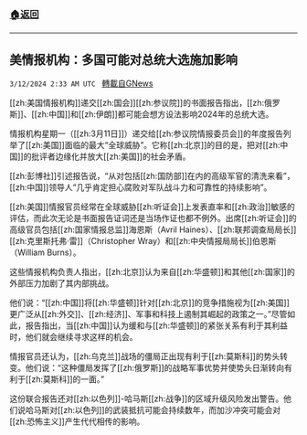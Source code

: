 ###  [:house:返回](README.md)
---


## 美情报机构：多国可能对总统大选施加影响
`3/12/2024 2:33 AM UTC ` [轉載自GNews](https://gnews.org/articles/2385936)

[[zh:美国情报机构]]递交[[zh:国会]][[zh:参议院]]的书面报告指出，[[zh:俄罗斯]]、[[zh:中国]]和[[zh:伊朗]]都可能会想方设法影响2024年的总统大选。

情报机构星期一（[[zh:3月11日]]）递交给[[zh:参议院情报委员会]]的年度报告列举了[[zh:美国]]面临的最大“全球威胁”。它称[[zh:北京]]的目的是，把对[[zh:中国]]的批评者边缘化并放大[[zh:美国]]的社会矛盾。

[[zh:彭博社]]引述报告说，“从对包括[[zh:国防部]]在内的高级军官的清洗来看”，[[zh:中国]]领导人“几乎肯定担心腐败对军队战斗力和可靠性的持续影响”。

[[zh:美国]]情报官员经常在全球威胁[[zh:听证会]]上发表直率和[[zh:政治]]敏感的评估，而此次无论是书面报告证词还是当场作证也都不例外。出席[[zh:听证会]]的高级官员包括[[zh:国家情报总监]]海恩斯（Avril Haines）、[[zh:联邦调查局局长]][[zh:克里斯托弗·雷]]（Christopher Wray）和[[zh:中央情报局局长]]伯恩斯（William Burns）。

这些情报机构负责人指出，[[zh:北京]]认为来自[[zh:华盛顿]]和其他[[zh:国家]]的外部压力加剧了其内部挑战。

他们说：“[[zh:中国]]将[[zh:华盛顿]]针对[[zh:北京]]的竞争措施视为[[zh:美国]]更广泛从[[zh:外交]]、[[zh:经济]]、军事和科技上遏制其崛起的政策之一。”尽管如此，报告指出，当[[zh:中国]]认为缓和与[[zh:华盛顿]]的紧张关系有利于其利益时，他们就会继续寻求这样的机会。

情报官员还认为，[[zh:乌克兰]]战场的僵局正出现有利于[[zh:莫斯科]]的势头转变。他们说：“这种僵局发挥了[[zh:俄罗斯]]的战略军事优势并使势头日渐转向有利于[[zh:莫斯科]]的一面。”

这份联合报告还对[[zh:以色列]]-哈马斯[[zh:战争]]的区域升级风险发出警告。他们说哈马斯对[[zh:以色列]]的武装抵抗可能会持续数年，而加沙冲突可能会对[[zh:恐怖主义]]产生代代相传的影响。
